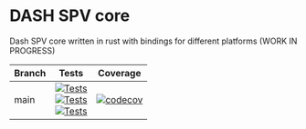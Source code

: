 # DASH SPV core
Dash SPV core written in rust with bindings for different platforms (WORK IN PROGRESS)

| Branch | Tests                                                                                                                                                                                                                                                                                                                                                                                                                                                                                                              | Coverage |
|--------|--------------------------------------------------------------------------------------------------------------------------------------------------------------------------------------------------------------------------------------------------------------------------------------------------------------------------------------------------------------------------------------------------------------------------------------------------------------------------------------------------------------------|------|
| main | [![Tests](https://github.com/dashpay/dash-shared-core/workflows/Masternode%20Processor%20Tests/badge.svg?branch=main)](https://github.com/dashpay/dash-shared-core/actions)<br>[![Tests](https://github.com/dashpay/dash-shared-core/workflows/XCode%20Framework/badge.svg?branch=main)](https://github.com/dashpay/dash-shared-core/actions)<br>[![Tests](https://github.com/dashpay/dash-shared-core/workflows/Reachability%20Tests/badge.svg?branch=main)](https://github.com/dashpay/dash-shared-core/actions) | [![codecov](https://codecov.io/gh/dashpay/dash-shared-core/branch/main/graph/badge.svg?token=6Z6A6FT5HV)](https://codecov.io/gh/dashpay/dash-shared-core) |

